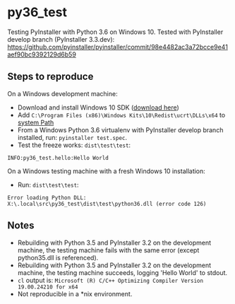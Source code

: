 # py36_test
Testing PyInstaller with Python 3.6 on Windows 10. Tested with PyInstaller develop branch (PyInstaller 3.3.dev): https://github.com/pyinstaller/pyinstaller/commit/98e4482ac3a72bcce9e41aef90bc9392129d6b59

## Steps to reproduce
On a Windows development machine:
- Download and install Windows 10 SDK ([download here](https://developer.microsoft.com/en-us/windows/downloads/windows-10-sdk))
- Add `C:\Program Files (x86)\Windows Kits\10\Redist\ucrt\DLLs\x64` to [system Path](http://superuser.com/questions/949560/how-do-i-set-system-environment-variables-in-windows-10)
- From a Windows Python 3.6 virtualenv with PyInstaller develop branch installed, run: `pyinstaller test.spec`.
- Test the freeze works: `dist\test\test`:

`INFO:py36_test.hello:Hello World`

On a Windows testing machine with a fresh Windows 10 installation:
- Run: `dist\test\test`:

`Error loading Python DLL: X:\.local\src\py36_test\dist\test\python36.dll (error code 126)`


## Notes
- Rebuilding with Python 3.5 and PyInstaller 3.2 on the development machine, the testing machine fails with the same error (except python35.dll is referenced). 
- Rebuilding with Python 3.5 and PyInstaller 3.2 on the development machine, the testing machine succeeds, logging 'Hello World' to stdout.
- `cl` output is:
`Microsoft (R) C/C++ Optimizing Compiler Version 19.00.24210 for x64`
- Not reproducible in a *nix environment.
